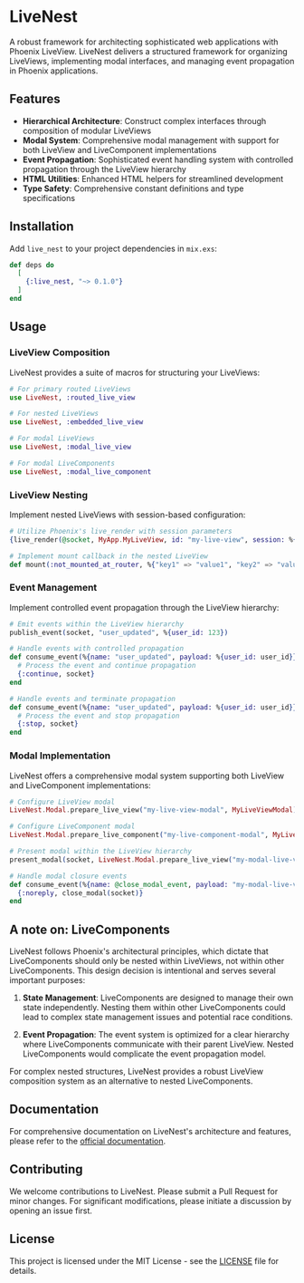 # LiveNest

A robust framework for architecting sophisticated web applications with Phoenix LiveView. LiveNest delivers a structured framework for organizing LiveViews, implementing modal interfaces, and managing event propagation in Phoenix applications.

## Features

- **Hierarchical Architecture**: Construct complex interfaces through composition of modular LiveViews
- **Modal System**: Comprehensive modal management with support for both LiveView and LiveComponent implementations
- **Event Propagation**: Sophisticated event handling system with controlled propagation through the LiveView hierarchy
- **HTML Utilities**: Enhanced HTML helpers for streamlined development
- **Type Safety**: Comprehensive constant definitions and type specifications

## Installation

Add `live_nest` to your project dependencies in `mix.exs`:

```elixir
def deps do
  [
    {:live_nest, "~> 0.1.0"}
  ]
end
```

## Usage

### LiveView Composition

LiveNest provides a suite of macros for structuring your LiveViews:

```elixir
# For primary routed LiveViews
use LiveNest, :routed_live_view

# For nested LiveViews
use LiveNest, :embedded_live_view

# For modal LiveViews
use LiveNest, :modal_live_view

# For modal LiveComponents
use LiveNest, :modal_live_component
```

### LiveView Nesting

Implement nested LiveViews with session-based configuration:

```elixir
# Utilize Phoenix's live_render with session parameters
{live_render(@socket, MyApp.MyLiveView, id: "my-live-view", session: %{"key1" => "value1", "key2" => "value2"})}

# Implement mount callback in the nested LiveView
def mount(:not_mounted_at_router, %{"key1" => "value1", "key2" => "value2"}, socket)
```

### Event Management

Implement controlled event propagation through the LiveView hierarchy:

```elixir
# Emit events within the LiveView hierarchy
publish_event(socket, "user_updated", %{user_id: 123})

# Handle events with controlled propagation
def consume_event(%{name: "user_updated", payload: %{user_id: user_id}}, socket) do
  # Process the event and continue propagation
  {:continue, socket}
end

# Handle events and terminate propagation
def consume_event(%{name: "user_updated", payload: %{user_id: user_id}}, socket) do
  # Process the event and stop propagation
  {:stop, socket}
end
```

### Modal Implementation

LiveNest offers a comprehensive modal system supporting both LiveView and LiveComponent implementations:

```elixir
# Configure LiveView modal
LiveNest.Modal.prepare_live_view("my-live-view-modal", MyLiveViewModal)

# Configure LiveComponent modal
LiveNest.Modal.prepare_live_component("my-live-component-modal", MyLiveComponentModal)

# Present modal within the LiveView hierarchy
present_modal(socket, LiveNest.Modal.prepare_live_view("my-modal-live-view", MyModalLiveView))

# Handle modal closure events
def consume_event(%{name: @close_modal_event, payload: "my-modal-live-view"}, socket) do
  {:noreply, close_modal(socket)}
end
```

## A note on: LiveComponents

LiveNest follows Phoenix's architectural principles, which dictate that LiveComponents should only be nested within LiveViews, not within other LiveComponents. This design decision is intentional and serves several important purposes:

1. **State Management**: LiveComponents are designed to manage their own state independently. Nesting them within other LiveComponents could lead to complex state management issues and potential race conditions.

2. **Event Propagation**: The event system is optimized for a clear hierarchy where LiveComponents communicate with their parent LiveView. Nested LiveComponents would complicate the event propagation model.

For complex nested structures, LiveNest provides a robust LiveView composition system as an alternative to nested LiveComponents.

## Documentation

For comprehensive documentation on LiveNest's architecture and features, please refer to the [official documentation](https://hexdocs.pm/live_nest).

## Contributing

We welcome contributions to LiveNest. Please submit a Pull Request for minor changes. For significant modifications, please initiate a discussion by opening an issue first.

## License

This project is licensed under the MIT License - see the [LICENSE](LICENSE) file for details.